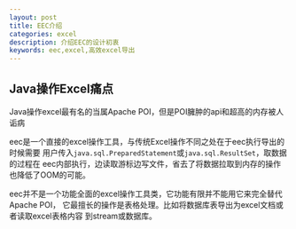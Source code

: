 ```yaml
---
layout: post
title: EEC介绍
categories: excel
description: 介绍EEC的设计初衷
keywords: eec,excel,高效excel导出
---
```


## Java操作Excel痛点

Java操作excel最有名的当属Apache POI，但是POI臃肿的api和超高的内存被人诟病

eec是一个直接的excel操作工具，与传统Excel操作不同之处在于eec执行导出的时候需要
用户传入`java.sql.PreparedStatement`或`java.sql.ResultSet`，取数据的过程在
eec内部执行，边读取游标边写文件，省去了将数据拉取到内存的操作也降低了OOM的可能。

eec并不是一个功能全面的excel操作工具类，它功能有限并不能用它来完全替代Apache POI，
它最擅长的操作是表格处理。比如将数据库表导出为excel文档或者读取excel表格内容
到stream或数据库。